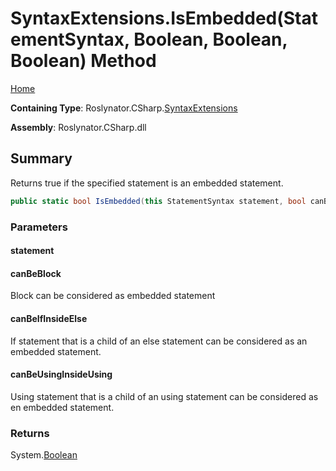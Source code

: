 <a name="_top"></a>

# SyntaxExtensions\.IsEmbedded\(StatementSyntax, Boolean, Boolean, Boolean\) Method

[Home](../../../../README.md#_top)

**Containing Type**: Roslynator\.CSharp\.[SyntaxExtensions](../README.md#_top)

**Assembly**: Roslynator\.CSharp\.dll

## Summary

Returns true if the specified statement is an embedded statement\.

```csharp
public static bool IsEmbedded(this StatementSyntax statement, bool canBeBlock = false, bool canBeIfInsideElse = true, bool canBeUsingInsideUsing = true)
```

### Parameters

#### statement

#### canBeBlock

Block can be considered as embedded statement

#### canBeIfInsideElse

If statement that is a child of an else statement can be considered as an embedded statement\.

#### canBeUsingInsideUsing

Using statement that is a child of an using statement can be considered as en embedded statement\.

### Returns

System\.[Boolean](https://docs.microsoft.com/en-us/dotnet/api/system.boolean)

